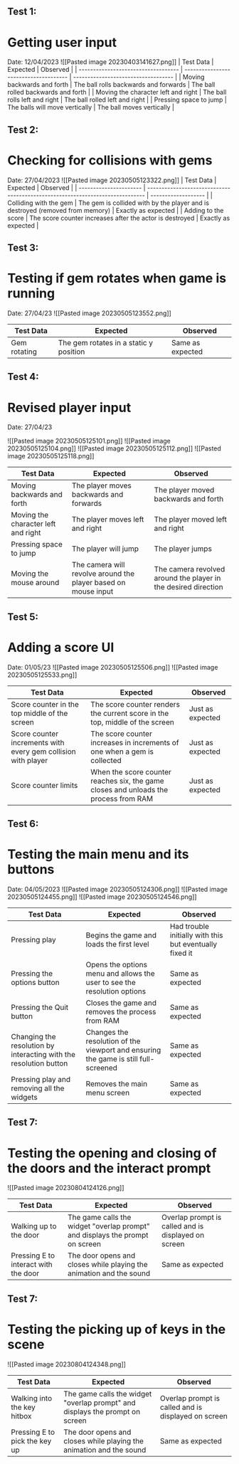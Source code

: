 ## Test 1:
# Getting user input

Date: 12/04/2023
![[Pasted image 20230403141627.png]]
| Test Data                           | Expected                              | Observed                            |
| ----------------------------------- | ------------------------------------- | ----------------------------------- |
| Moving backwards and forth          | The ball rolls backwards and forwards | The ball rolled backwards and forth |
| Moving the character left and right | The ball rolls left and right         | The ball rolled left and right      |
| Pressing space to jump              | The balls will move vertically        | The ball moves vertically           | 


## Test 2:
# Checking for collisions with gems
Date: 27/04/2023
![[Pasted image 20230505123322.png]]
| Test Data              | Expected                                                                      | Observed            |
| ---------------------- | ----------------------------------------------------------------------------- | ------------------- |
| Colliding with the gem | The gem is collided with by the player and is destroyed (removed from memory) | Exactly as expected |
| Adding to the score    | The score counter increases after the actor is destroyed                      | Exactly as expected | 

## Test 3:
# Testing if gem rotates when game is running
Date: 27/04/23
![[Pasted image 20230505123552.png]]

| Test Data    | Expected                               | Observed         |
| ------------ | -------------------------------------- | ---------------- |
| Gem rotating | The gem rotates in a static y position | Same as expected | 

## Test 4:
# Revised player input
Date: 27/04/23

![[Pasted image 20230505125101.png]]
![[Pasted image 20230505125104.png]]
![[Pasted image 20230505125112.png]]
![[Pasted image 20230505125118.png]]

| Test Data                           | Expected                                                       | Observed                                                       |
| ----------------------------------- | -------------------------------------------------------------- | -------------------------------------------------------------- |
| Moving backwards and forth          | The player moves backwards and forwards                        | The player moved backwards and forth                           |
| Moving the character left and right | The player moves left and right                                | The player moved left and right                                |
| Pressing space to jump              | The player will jump                                           | The player jumps                                               |
| Moving the mouse around             | The camera will revolve around the player based on mouse input | The camera revolved around the player in the desired direction | 

## Test 5:
# Adding a score UI
Date: 01/05/23
![[Pasted image 20230505125506.png]]
![[Pasted image 20230505125533.png]]

| Test Data                                                     | Expected                                                                             | Observed         |
| ------------------------------------------------------------- | ------------------------------------------------------------------------------------ | ---------------- |
| Score counter in the top middle of the screen                 | The score counter renders the current score in the top, middle of the screen         | Just as expected |
| Score counter increments with every gem collision with player | The score counter increases in increments of one when a gem is collected             | Just as expected |
| Score counter limits                                          | When the score counter reaches six, the game closes and unloads the process from RAM | Just as expected | 


## Test 6:
# Testing the main menu and its buttons 
Date: 04/05/2023
![[Pasted image 20230505124306.png]]
![[Pasted image 20230505124455.png]]
![[Pasted image 20230505124546.png]]

| Test Data                                                         | Expected                                                                            | Observed                                                |
| ----------------------------------------------------------------- | ----------------------------------------------------------------------------------- | ------------------------------------------------------- |
| Pressing play                                                     | Begins the game and loads the first level                                           | Had trouble initially with this but eventually fixed it |
| Pressing the options button                                       | Opens the options menu and allows the user to see the resolution options            | Same as expected                                        |
| Pressing the Quit button                                          | Closes the game and removes the process from RAM                                    | Same as expected                                        |
| Changing the resolution by interacting with the resolution button | Changes the resolution of the viewport and ensuring the game is still full-screened | Same as expected                                        |
| Pressing play and removing all the widgets                        | Removes the main menu screen                                                        | Same as expected                                        |

## Test 7:
# Testing the opening and closing of the doors and the interact prompt
![[Pasted image 20230804124126.png]]

| Test Data                                                         | Expected                                                                            | Observed                                            |
| ----------------------------------------------------------------- | ----------------------------------------------------------------------------------- | --------------------------------------------------- |
| Walking up to the door                                            | The game calls the widget "overlap prompt" and displays the prompt on screen        | Overlap prompt is called and is displayed on screen |
| Pressing E to interact with the door                              | The door opens and closes while playing the animation and the sound                 | Same as expected                                    |

## Test 7:
# Testing the picking up of keys in the scene
![[Pasted image 20230804124348.png]]

| Test Data                            | Expected                                                                     | Observed                                            |
| ------------------------------------ | ---------------------------------------------------------------------------- | --------------------------------------------------- |
| Walking into the key hitbox          | The game calls the widget "overlap prompt" and displays the prompt on screen | Overlap prompt is called and is displayed on screen | 
| Pressing E to pick the key up  | The door opens and closes while playing the animation and the sound          | Same as expected                                    |